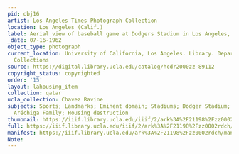 ```yaml
---
pid: obj16
artist: Los Angeles Times Photograph Collection
location: Los Angeles (Calif.)
label: Aerial view of baseball game at Dodgers Stadium in Los Angeles, 1962
_date: 07-16-1962
object_type: photograph
current_location: University of California, Los Angeles. Library. Department of Special
  Collections
source: https://digital.library.ucla.edu/catalog/hcdr2000zz-89112
copyright_status: copyrighted
order: '15'
layout: lahousing_item
collection: qatar
ucla_collection: Chavez Ravine
subjects: Sports; Landmarks; Eminent domain; Stadiums; Dodger Stadium; Chavez Ravine;
  Aréchiga Family; Housing destruction
thumbnail: https://iiif.library.ucla.edu/iiif/2/ark%3A%2F21198%2Fzz0002rdch/full/250,/0/default.jpg
full: https://iiif.library.ucla.edu/iiif/2/ark%3A%2F21198%2Fzz0002rdch/full/full/0/default.jpg
manifest: https://iiif.library.ucla.edu/ark%3A%2F21198%2Fzz0002rdch/manifest
Note: 
---
```

